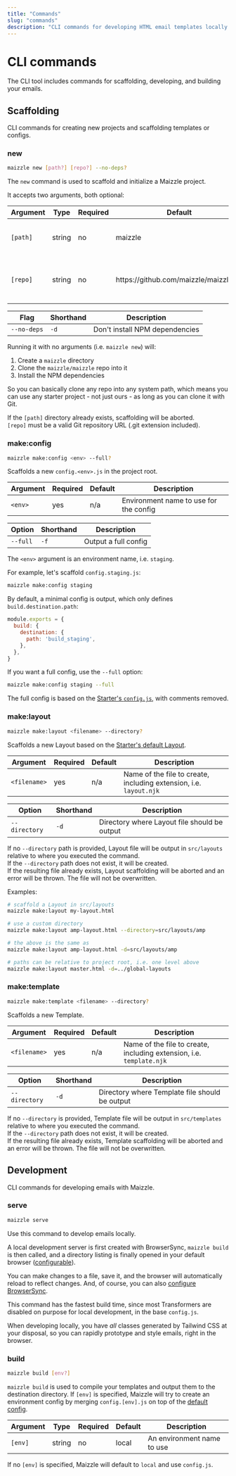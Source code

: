 ```yaml
---
title: "Commands"
slug: "commands"
description: "CLI commands for developing HTML email templates locally and building them for production"
---
```


# CLI commands

The CLI tool includes commands for scaffolding, developing, and building your emails.

## Scaffolding

CLI commands for creating new projects and scaffolding templates or configs.

### new

```bash
maizzle new [path?] [repo?] --no-deps?
```

The `new` command is used to scaffold and initialize a Maizzle project. 

It accepts two arguments, both optional:

| Argument | Type | Required | Default | Description
| --- | --- | --- | --- | --- |
| `[path]` | string | no |  maizzle | Directory name to create project in
| `[repo]` | string | no |  <div class="w-32 break-words"><span>https:&zwnj;//github.com/maizzle/maizzle.git</span></div> | Git repository URL for a starter project

| Flag | Shorthand | Description
| --- | --- | --- |
| `--no-deps` | `-d` | Don't install NPM dependencies

Running it with no arguments (i.e. `maizzle new`) will:

1. Create a `maizzle` directory
2. Clone the `maizzle/maizzle` repo into it
3. Install the NPM dependencies

So you can basically clone any repo into any system path, which means you can use any starter project - not just ours - as long as you can clone it with Git.

<div class="bg-cool-gray-50 border-l-4 border-gradient-b-ocean-light p-4 mb-4 text-md" role="alert">
  <div class="text-cool-gray-500">If the <code class="shiki-inline">[path]</code> directory already exists, scaffolding will be aborted.</div>
</div>

<div class="bg-cool-gray-50 border-l-4 border-gradient-b-orange-dark p-4 mb-4 text-md" role="alert">
  <div class="text-cool-gray-500"><code class="shiki-inline">[repo]</code> must be a valid Git repository URL (.git extension included).</div>
</div>

### make:config

```bash
maizzle make:config <env> --full?
```

Scaffolds a new `config.<env>.js` in the project root.

| Argument | Required | Default | Description
| --- | --- | --- | --- |
| `<env>` | yes |  n/a | Environment name to use for the config

| Option | Shorthand | Description
| --- | --- | --- |
| `--full` | `-f` |  Output a full config

The `<env>` argument is an environment name, i.e. `staging`.

For example, let's scaffold `config.staging.js`:

```bash
maizzle make:config staging
```

By default, a minimal config is output, which only defines `build.destination.path`:

```js
module.exports = {
  build: {
    destination: {
      path: 'build_staging',
    },
  },
}
```

If you want a full config, use the `--full` option:

```bash
maizzle make:config staging --full
```

The full config is based on the [Starter's `config.js`](https://github.com/maizzle/maizzle/blob/master/config.js), with comments removed.

### make:layout

```bash
maizzle make:layout <filename> --directory?
```

Scaffolds a new Layout based on the [Starter's default Layout](https://github.com/maizzle/maizzle/blob/master/src/layouts/default.njk). 

| Argument | Required | Default | Description
| --- | --- | --- | --- |
| `<filename>` | yes |  n/a | Name of the file to create, including extension, i.e. `layout.njk`

| Option | Shorthand | Description
| --- | --- | --- |
| `--directory` | `-d` |  Directory where Layout file should be output

<div class="bg-cool-gray-50 border-l-4 border-gradient-b-ocean-light p-4 mb-4 text-md" role="alert">
  <div class="text-cool-gray-500">If no <code class="shiki-inline">--directory</code> path is provided, Layout file will be output in <code class="shiki-inline">src/layouts</code> relative to where you executed the command.</div>
</div>

<div class="bg-cool-gray-50 border-l-4 border-gradient-b-ocean-light p-4 mb-4 text-md" role="alert">
  <div class="text-cool-gray-500">If the <code class="shiki-inline">--directory</code> path does not exist, it will be created.</div>
</div>

<div class="bg-cool-gray-50 border-l-4 border-gradient-b-orange-dark p-4 mb-4 text-md" role="alert">
  <div class="text-cool-gray-500">If the resulting file already exists, Layout scaffolding will be aborted and an error will be thrown. The file will not be overwritten.</div>
</div>

Examples:

```bash
# scaffold a Layout in src/layouts
maizzle make:layout my-layout.html

# use a custom directory
maizzle make:layout amp-layout.html --directory=src/layouts/amp

# the above is the same as
maizzle make:layout amp-layout.html -d=src/layouts/amp

# paths can be relative to project root, i.e. one level above
maizzle make:layout master.html -d=../global-layouts
```

### make:template

```bash
maizzle make:template <filename> --directory?
```

Scaffolds a new Template.

| Argument | Required | Default | Description
| --- | --- | --- | --- |
| `<filename>` | yes |  n/a | Name of the file to create, including extension, i.e. `template.njk`

| Option | Shorthand | Description
| --- | --- | --- |
| `--directory` | `-d` |  Directory where Template file should be output

<div class="bg-cool-gray-50 border-l-4 border-gradient-b-ocean-light p-4 mb-4 text-md" role="alert">
  <div class="text-cool-gray-500">If no <code class="shiki-inline">--directory</code> is provided, Template file will be output in <code class="shiki-inline">src/templates</code> relative to where you executed the command.</div>
</div>

<div class="bg-cool-gray-50 border-l-4 border-gradient-b-ocean-light p-4 mb-4 text-md" role="alert">
  <div class="text-cool-gray-500">If the <code class="shiki-inline">--directory</code> path does not exist, it will be created.</div>
</div>

<div class="bg-cool-gray-50 border-l-4 border-gradient-b-orange-dark p-4 mb-4 text-md" role="alert">
  <div class="text-cool-gray-500">If the resulting file already exists, Template scaffolding will be aborted and an error will be thrown. The file will not be overwritten.</div>
</div>

## Development

CLI commands for developing emails with Maizzle.

### serve

```sh
maizzle serve
```

Use this command to develop emails locally.

A local development server is first created with BrowserSync, `maizzle build` is then called, and a directory listing is finally opened in your default browser ([configurable](/docs/browsersync/#open)). 

You can make changes to a file, save it, and the browser will automatically reload to reflect changes. And, of course, you can also [configure BrowserSync](/docs/browsersync/).

This command has the fastest build time, since most Transformers are disabled on purpose for local development, in the base `config.js`.

When developing locally, you have _all_ classes generated by Tailwind CSS at your disposal, so you can rapidly prototype and style emails, right in the browser.

### build

```bash
maizzle build [env?]
```

`maizzle build` is used to compile your templates and output them to the destination directory. If `[env]` is specified, Maizzle will try to create an environment config by merging `config.[env].js` on top of the [default config](/docs/configuration/).

| Argument | Type | Required | Default | Description
| --- | --- | --- | --- | --- |
| `[env]` | string | no |  local | An environment name to use

<div class="bg-cool-gray-50 border-l-4 border-gradient-b-ocean-light p-4 mb-4 text-md" role="alert">
  <div class="text-cool-gray-500">If no <code class="shiki-inline">[env]</code> is specified, Maizzle will default to <code class="shiki-inline">local</code> and use <code class="shiki-inline">config.js</code>.</div>
</div>
